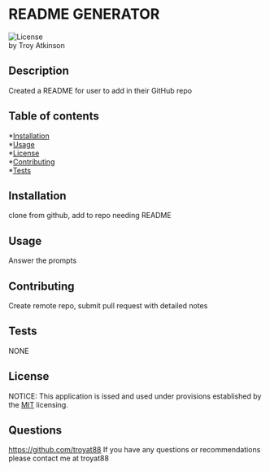 # README GENERATOR
![License](https://img.shields.io/badge/License-MIT-brightgreen)   
by Troy Atkinson

## Description
Created a README for user to add in their GitHub repo

## Table of contents
*[Installation](#Installation)  
*[Usage](#Usage)  
*[License](#License)  
*[Contributing](#Contributing)  
*[Tests](#Tests)  
    
## Installation
clone from github, add to repo needing README

    
## Usage
Answer the prompts
    
## Contributing
Create remote repo, submit pull request with detailed notes
    
## Tests
NONE
    
## License
NOTICE: This application is issed and used under provisions established by the [MIT](https://choosealicense.com/licenses/MIT/) licensing.

## Questions
https://github.com/troyat88
If you have any questions or recommendations please contact me at troyat88